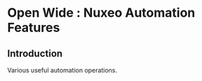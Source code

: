 Open Wide : Nuxeo Automation Features
=====================================

## Introduction

Various useful automation operations.
